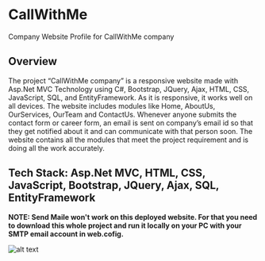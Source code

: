 # CallWithMe
Company Website Profile for CallWithMe company


## Overview
The project “CallWithMe company” is a responsive website made with Asp.Net MVC Technology using C#, Bootstrap, JQuery, Ajax, HTML, CSS, JavaScript, SQL, and EntityFramework.
As it is responsive, it works well on all devices. The website includes modules like Home, AboutUs, OurServices, OurTeam and ContactUs.
Whenever anyone submits the contact form or career form, an email is sent on company’s email id so that they get notified about it and can communicate with that person soon.
The website contains all the modules that meet the project requirement and is doing all the work accurately.


## Tech Stack: Asp.Net MVC, HTML, CSS, JavaScript, Bootstrap, JQuery, Ajax, SQL, EntityFramework


__NOTE: Send Maile won't work on this deployed website. For that you need to download this whole project and run it locally on your PC with your SMTP email account in web.cofig.__


![alt text](https://github.com/soheilasadeghian/CallWithMe/blob/main/CallWithMe/Content/screenshot.png?raw=true)
